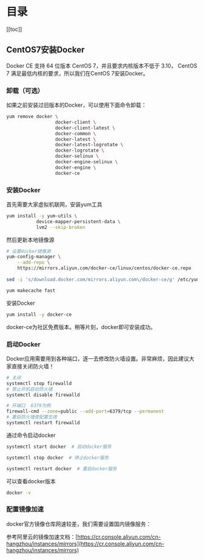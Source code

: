# 目录

[[toc]]

## CentOS7安装Docker

Docker CE 支持 64 位版本 CentOS 7，并且要求内核版本不低于 3.10， CentOS 7 满足最低内核的要求，所以我们在CentOS 7安装Docker。
### 卸载（可选）

如果之前安装过旧版本的Docker，可以使用下面命令卸载：
```bash
yum remove docker \
                  docker-client \
                  docker-client-latest \
                  docker-common \
                  docker-latest \
                  docker-latest-logrotate \
                  docker-logrotate \
                  docker-selinux \
                  docker-engine-selinux \
                  docker-engine \
                  docker-ce
```
### 安装Docker
首先需要大家虚拟机联网，安装yum工具
```bash
yum install -y yum-utils \
           device-mapper-persistent-data \
           lvm2 --skip-broken
```
然后更新本地镜像源
```bash
# 设置docker镜像源
yum-config-manager \
    --add-repo \
    https://mirrors.aliyun.com/docker-ce/linux/centos/docker-ce.repo
    
sed -i 's/download.docker.com/mirrors.aliyun.com\/docker-ce/g' /etc/yum.repos.d/docker-ce.repo

yum makecache fast
```
安装Docker
```bash
yum install -y docker-ce
```
docker-ce为社区免费版本。稍等片刻，docker即可安装成功。
### 启动Docker
Docker应用需要用到各种端口，逐一去修改防火墙设置。非常麻烦，因此建议大家直接关闭防火墙！
```bash
# 关闭
systemctl stop firewalld
# 禁止开机启动防火墙
systemctl disable firewalld

# 开端口  6379为例
firewall-cmd --zone=public --add-port=6379/tcp --permanent
# 重启防火墙使配置生效
systemctl restart firewalld
```
通过命令启动docker
```bash
systemctl start docker  # 启动docker服务

systemctl stop docker  # 停止docker服务

systemctl restart docker  # 重启docker服务
```
可以查看docker版本
```bash
docker -v
```
### 配置镜像加速
docker官方镜像仓库网速较差，我们需要设置国内镜像服务：

参考阿里云的镜像加速文档：[https://cr.console.aliyun.com/cn-hangzhou/instances/mirrors](https://cr.console.aliyun.com/cn-hangzhou/instances/mirrors)

